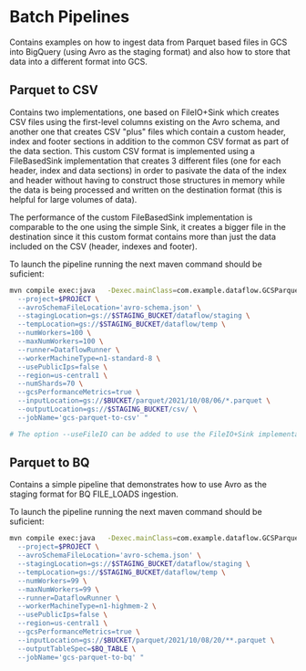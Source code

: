 # Batch Pipelines 

Contains examples on how to ingest data from Parquet based files in GCS into BigQuery (using Avro as the staging format) and also how to store that data into a different format into GCS. 

## Parquet to CSV

Contains two implementations, one based on FileIO+Sink which creates CSV files using the first-level columns existing on the Avro schema, and another one that creates CSV "plus" files which contain a custom header, index and footer sections in addition to the common CSV format as part of the data section. This custom CSV format is implemented using a FileBasedSink implementation that creates 3 different files (one for each header, index and data sections) in order to pasivate the data of the index and header without having to construct those structures in memory while the data is being processed and written on the destination format (this is helpful for large volumes of data). 

The performance of the custom FileBasedSink implementation is comparable to the one using the simple Sink, it creates a bigger file in the destination since it this custom format contains more than just the data included on the CSV (header, indexes and footer). 

To launch the pipeline running the next maven command should be suficient: 
``` bash 
mvn compile exec:java   -Dexec.mainClass=com.example.dataflow.GCSParquetToCSV   -Dexec.cleanupDaemonThreads=false   -Dexec.args=" \
  --project=$PROJECT \
  --avroSchemaFileLocation='avro-schema.json' \
  --stagingLocation=gs://$STAGING_BUCKET/dataflow/staging \
  --tempLocation=gs://$STAGING_BUCKET/dataflow/temp \
  --numWorkers=100 \
  --maxNumWorkers=100 \
  --runner=DataflowRunner \
  --workerMachineType=n1-standard-8 \
  --usePublicIps=false \
  --region=us-central1 \
  --numShards=70 \
  --gcsPerformanceMetrics=true \
  --inputLocation=gs://$BUCKET/parquet/2021/10/08/06/*.parquet \
  --outputLocation=gs://$STAGING_BUCKET/csv/ \
  --jobName='gcs-parquet-to-csv' "

# The option --useFileIO can be added to use the FileIO+Sink implementation to compare performance
```

## Parquet to BQ

Contains a simple pipeline that demonstrates how to use Avro as the staging format for BQ FILE_LOADS ingestion. 

To launch the pipeline running the next maven command should be suficient: 
``` bash 
mvn compile exec:java   -Dexec.mainClass=com.example.dataflow.GCSParquetToBigQuery   -Dexec.cleanupDaemonThreads=false   -Dexec.args=" \
  --project=$PROJECT \
  --avroSchemaFileLocation='avro-schema.json' \
  --stagingLocation=gs://$STAGING_BUCKET/dataflow/staging \
  --tempLocation=gs://$STAGING_BUCKET/dataflow/temp \
  --numWorkers=99 \
  --maxNumWorkers=99 \
  --runner=DataflowRunner \
  --workerMachineType=n1-highmem-2 \
  --usePublicIps=false \
  --region=us-central1 \
  --gcsPerformanceMetrics=true \
  --inputLocation=gs://$BUCKET/parquet/2021/10/08/20/**.parquet \
  --outputTableSpec=$BQ_TABLE \
  --jobName='gcs-parquet-to-bq' "
```
